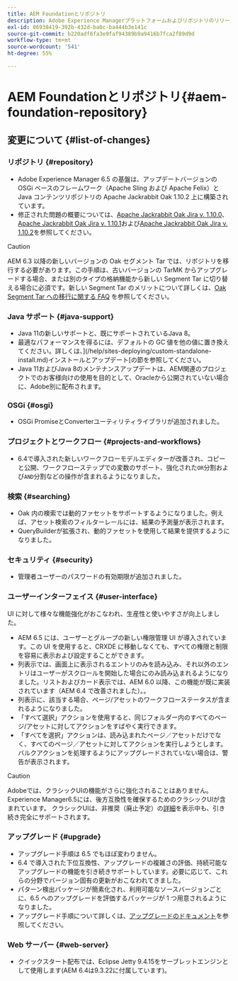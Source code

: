 ```yaml
---
title: AEM Foundationとリポジトリ
description: Adobe Experience Managerプラットフォームおよびリポジトリのリリースノート。
exl-id: 06938419-392b-432d-ba0c-ba444b3e141c
source-git-commit: b220adf6fa3e9faf94389b9a9416b7fca2f89d9d
workflow-type: tm+mt
source-wordcount: '541'
ht-degree: 55%

---
```


# AEM Foundationとリポジトリ{#aem-foundation-repository}

## 変更について  {#list-of-changes}

### リポジトリ {#repository}

* Adobe Experience Manager 6.5 の基盤は、アップデートバージョンの OSGi ベースのフレームワーク（Apache Sling および Apache Felix）と Java コンテンツリポジトリの Apache Jackrabbit Oak 1.10.2 上に構築されています。
* 修正された問題の概要については、[Apache Jackrabbit Oak Jira v. 1.10.0](https://archive.apache.org/dist/jackrabbit/oak/1.10.0/RELEASE-NOTES.txt)、[Apache Jackrabbit Oak Jira v. 1.10.1](https://archive.apache.org/dist/jackrabbit/oak/1.10.1/RELEASE-NOTES.txt)および[Apache Jackrabbit Oak Jira v. 1.10.2](https://archive.apache.org/dist/jackrabbit/oak/1.10.2/RELEASE-NOTES.txt)を参照してください。

>[!CAUTION]
>
>AEM 6.3 以降の新しいバージョンの Oak セグメント Tar では、リポジトリを移行する必要があります。この手順は、古いバージョンの TarMK からアップグレードする場合、または別のタイプの格納機能から新しい Segment Tar に切り替える場合に必須です。新しい Segment Tar のメリットについて詳しくは、[Oak Segment Tar への移行に関する FAQ](/help/sites-deploying/revision-cleanup.md#migrating-to-oak-segment-tar) を参照してください。

### Java サポート {#java-support}

* Java 11の新しいサポートと、既にサポートされているJava 8。
* 最適なパフォーマンスを得るには、デフォルトの GC 値を他の値に置き換えてください。詳しくは、](/help/sites-deploying/custom-standalone-install.md)インストールとアップデート[の節を参照してください。
* Java 11およびJava 8のメンテナンスアップデートは、AEM関連のプロジェクトでのお客様向けの使用を目的として、Oracleから公開されていない場合に、Adobe別に配布されます。

### OSGi {#osgi}

* OSGi PromiseとConverterユーティリティライブラリが追加されました。

### プロジェクトとワークフロー {#projects-and-workflows}

* 6.4で導入された新しいワークフローモデルエディターが改善され、コピーと公開、ワークフローステップでの変数のサポート、強化された`OR`分割および`AND`分割などの操作が含まれるようになりました。

### 検索 {#searching}

* Oak 内の検索では動的ファセットをサポートするようになりました。例えば、アセット検索のフィルターレールには、結果の予測量が表示されます。
* QueryBuilderが拡張され、動的ファセットを使用して結果を提供するようになりました。

### セキュリティ {#security}

* 管理者ユーザーのパスワードの有効期限が追加されました。

### ユーザーインターフェイス {#user-interface}

UI に対して様々な機能強化がおこなわれ、生産性と使いやすさが向上しました。

* AEM 6.5 には、ユーザーとグループの新しい権限管理 UI が導入されています。この UI を使用すると、CRXDE に移動しなくても、すべての権限と制限を容易に表示および設定することができます。
* 列表示では、画面上に表示されるエントリのみを読み込み、それ以外のエントリはユーザーがスクロールを開始した場合にのみ読み込まれるようになりました。リストおよびカード表示では、AEM 6.0 以降、この機能が既に実装されています（AEM 6.4 で改善されました）。。
* 列表示に、該当する場合、ページ/アセットのワークフローステータスが含まれるようになりました。
* 「すべて選択」アクションを使用すると、同じフォルダー内のすべてのページ/アセットに対してアクションをすばやく実行できます。
* 「すべてを選択」アクションは、読み込まれたページ／アセットだけでなく、すべてのページ／アセットに対してアクションを実行しようとします。バルクアクションを処理するようにアップグレードされていない場合は、警告が表示されます。

>[!CAUTION]
>
>Adobeでは、クラシックUIの機能がさらに強化されることはありません。 Experience Manager6.5には、後方互換性を確保するためのクラシックUIが含まれています。 クラシックUIは、非推奨（廃止予定）の[詳細](/help/sites-deploying/ui-recommendations.md)を表示中も、引き続き完全にサポートされます。

### アップグレード {#upgrade}

* アップグレード手順は 6.5 でもほぼ変わりません。
* 6.4 で導入された下位互換性、アップグレードの複雑さの評価、持続可能なアップグレードの機能を引き続きサポートしています。必要に応じて、これらの分野でバージョン固有の更新がおこなわれてきました。
* パターン検出パッケージが簡素化され、利用可能なソースバージョンごとに、6.5 へのアップグレードを評価するパッケージが 1 つ用意されるようになりました。
* アップグレード手順について詳しくは、[アップグレードのドキュメント](/help/sites-deploying/upgrade.md)を参照してください。

### Web サーバー {#web-server}

* クイックスタート配布では、Eclipse Jetty 9.4.15をサーブレットエンジンとして使用します(AEM 6.4は9.3.22に付属しています)。
